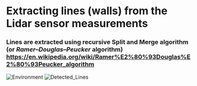 # Extracting lines (walls) from the Lidar sensor measurements
### Lines are extracted using recursive Split and Merge algorithm (or *Ramer–Douglas–Peucker* algorithm) https://en.wikipedia.org/wiki/Ramer%E2%80%93Douglas%E2%80%93Peucker_algorithm

![Environment](https://github.com/666KostA666/Robotics/blob/master/Autonomous%20mobile%20robots/Line%20extraction%20form%20Lidar%20sensor%20using%20Split-and-Merge%20algorithm/src/images%20example/environment.png)
![Detected_Lines](https://github.com/666KostA666/Robotics/blob/master/Autonomous%20mobile%20robots/Line%20extraction%20form%20Lidar%20sensor%20using%20Split-and-Merge%20algorithm/src/images%20example/detectedLines.png)


